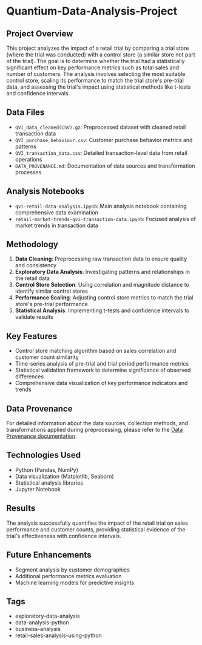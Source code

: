 # Quantium-Data-Analysis-Project

## Project Overview
This project analyzes the impact of a retail trial by comparing a trial store (where the trial was conducted) with a control store (a similar store not part of the trial). The goal is to determine whether the trial had a statistically significant effect on key performance metrics such as total sales and number of customers. The analysis involves selecting the most suitable control store, scaling its performance to match the trial store's pre-trial data, and assessing the trial's impact using statistical methods like t-tests and confidence intervals.

## Data Files
- `QVI_data_cleaned(CSV).gz`: Preprocessed dataset with cleaned retail transaction data
- `QVI_purchase_behaviour.csv`: Customer purchase behavior metrics and patterns
- `QVI_transaction_data.csv`: Detailed transaction-level data from retail operations
- `DATA_PROVENANCE.md`: Documentation of data sources and transformation processes

## Analysis Notebooks
- `qvi-retail-data-analysis.ipynb`: Main analysis notebook containing comprehensive data examination
- `retail-market-trends-qvi-transaction-data.ipynb`: Focused analysis of market trends in transaction data

## Methodology
1. **Data Cleaning**: Preprocessing raw transaction data to ensure quality and consistency
2. **Exploratory Data Analysis**: Investigating patterns and relationships in the retail data
3. **Control Store Selection**: Using correlation and magnitude distance to identify similar control stores
4. **Performance Scaling**: Adjusting control store metrics to match the trial store's pre-trial performance
5. **Statistical Analysis**: Implementing t-tests and confidence intervals to validate results

## Key Features
- Control store matching algorithm based on sales correlation and customer count similarity
- Time-series analysis of pre-trial and trial period performance metrics
- Statistical validation framework to determine significance of observed differences
- Comprehensive data visualization of key performance indicators and trends

## Data Provenance
For detailed information about the data sources, collection methods, and transformations applied during preprocessing, please refer to the [Data Provenance documentation](DATA_PROVENANCE.md).

## Technologies Used
- Python (Pandas, NumPy)
- Data visualization (Matplotlib, Seaborn)
- Statistical analysis libraries
- Jupyter Notebook

## Results
The analysis successfully quantifies the impact of the retail trial on sales performance and customer counts, providing statistical evidence of the trial's effectiveness with confidence intervals.

## Future Enhancements
- Segment analysis by customer demographics
- Additional performance metrics evaluation
- Machine learning models for predictive insights

## Tags
- exploratory-data-analysis
- data-analysis-python
- business-analysis
- retail-sales-analysis-using-python